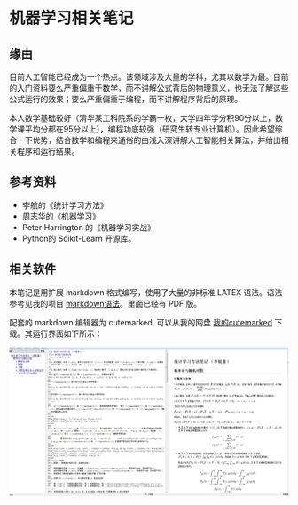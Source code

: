 # 机器学习相关笔记

## 缘由
目前人工智能已经成为一个热点。该领域涉及大量的学科，尤其以数学为最。目前的入门资料要么严重偏重于数学，而不讲解公式背后的物理意义，也无法了解这些公式运行的效果；要么严重偏重于编程，而不讲解程序背后的原理。

本人数学基础较好（清华某工科院系的学霸一枚，大学四年学分积90分以上，数学课平均分都在95分以上），编程功底较强（研究生转专业计算机）。因此希望综合一下优势，结合数学和编程来通俗的由浅入深讲解人工智能相关算法，并给出相关程序和运行结果。

## 参考资料

- 李航的《统计学习方法》
- 周志华的《机器学习》
- Peter Harrington 的《机器学习实战》
- Python的  Scikit-Learn 开源库。

## 相关软件

本笔记是用扩展 markdown 格式编写，使用了大量的非标准 LATEX 语法。语法参考见我的项目 [markdown语法](https://github.com/huaxz1986/markdown_documentation_chinese)。里面已经有 PDF 版。

配套的 markdown 编辑器为 cutemarked, 可以从我的网盘 [我的cutemarked](http://pan.baidu.com/s/1sl9qPqt) 下载。其运行界面如下所示：

  ![编辑器](imgs/overview.JPG)
